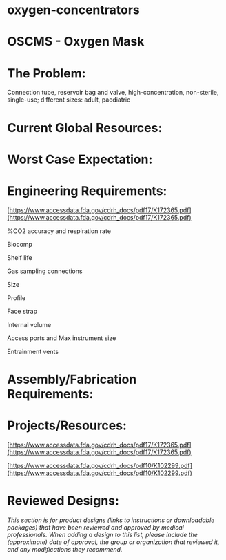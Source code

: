 # oxygen-concentrators

# OSCMS - Oxygen Mask

# The Problem:

Connection tube, reservoir bag and valve, high-concentration, non-sterile, single-use; different sizes: adult, paediatric

# Current Global Resources:

# Worst Case Expectation:

# Engineering Requirements:

[https://www.accessdata.fda.gov/cdrh_docs/pdf17/K172365.pdf](https://www.accessdata.fda.gov/cdrh_docs/pdf17/K172365.pdf)

%CO2 accuracy and respiration rate

Biocomp

Shelf life

Gas sampling connections

Size

Profile

Face strap

Internal volume

Access ports and Max instrument size

Entrainment vents

# Assembly/Fabrication Requirements:

# Projects/Resources:

[https://www.accessdata.fda.gov/cdrh_docs/pdf17/K172365.pdf](https://www.accessdata.fda.gov/cdrh_docs/pdf17/K172365.pdf)

[https://www.accessdata.fda.gov/cdrh_docs/pdf10/K102299.pdf](https://www.accessdata.fda.gov/cdrh_docs/pdf10/K102299.pdf)

# Reviewed Designs:

*This section is for product designs (links to instructions or downloadable packages) that have been reviewed and approved by medical professionals. When adding a design to this list, please include the (approximate) date of approval, the group or organization that reviewed it, and any modifications they recommend.*